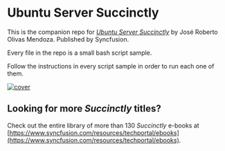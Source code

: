 # Ubuntu Server Succinctly

This is the companion repo for [*Ubuntu Server Succinctly*](https://www.syncfusion.com/resources/techportal/details/ebooks/Ubuntu_Server_Succinctly) by José Roberto Olivas Mendoza. Published by Syncfusion.

Every file in the repo is a small bash script sample.

Follow the instructions in every script sample in order to run each one of them.

[![cover](https://github.com/SyncfusionSuccinctlyE-Books/Ubuntu-Server-Succinctly/blob/master/cover.png)](https://www.syncfusion.com/resources/techportal/details/ebooks/Ubuntu_Server_Succinctly)

## Looking for more _Succinctly_ titles?

Check out the entire library of more than 130 _Succinctly_ e-books at [https://www.syncfusion.com/resources/techportal/ebooks](https://www.syncfusion.com/resources/techportal/ebooks).


